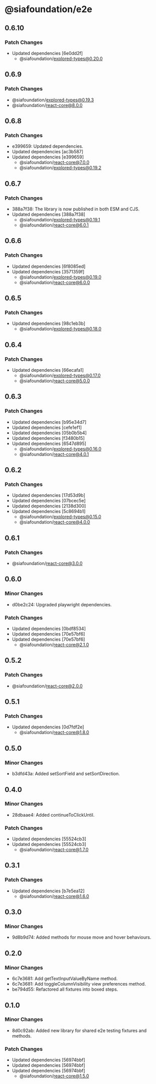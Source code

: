 # @siafoundation/e2e

## 0.6.10

### Patch Changes

- Updated dependencies [6e0dd2f]
  - @siafoundation/explored-types@0.20.0

## 0.6.9

### Patch Changes

- @siafoundation/explored-types@0.19.3
- @siafoundation/react-core@8.0.0

## 0.6.8

### Patch Changes

- e399659: Updated dependencies.
- Updated dependencies [ac3b587]
- Updated dependencies [e399659]
  - @siafoundation/react-core@7.0.0
  - @siafoundation/explored-types@0.19.2

## 0.6.7

### Patch Changes

- 388a7f38: The library is now published in both ESM and CJS.
- Updated dependencies [388a7f38]
  - @siafoundation/explored-types@0.19.1
  - @siafoundation/react-core@6.0.1

## 0.6.6

### Patch Changes

- Updated dependencies [6f8085ed]
- Updated dependencies [3571359f]
  - @siafoundation/explored-types@0.19.0
  - @siafoundation/react-core@6.0.0

## 0.6.5

### Patch Changes

- Updated dependencies [98c1eb3b]
  - @siafoundation/explored-types@0.18.0

## 0.6.4

### Patch Changes

- Updated dependencies [66ecafa1]
  - @siafoundation/explored-types@0.17.0
  - @siafoundation/react-core@5.0.0

## 0.6.3

### Patch Changes

- Updated dependencies [b95e34d7]
- Updated dependencies [cefe1ef1]
- Updated dependencies [05b0b5b4]
- Updated dependencies [f3480b15]
- Updated dependencies [6547d895]
  - @siafoundation/explored-types@0.16.0
  - @siafoundation/react-core@4.0.1

## 0.6.2

### Patch Changes

- Updated dependencies [17d53d9b]
- Updated dependencies [07bcec5e]
- Updated dependencies [2138d300]
- Updated dependencies [5c8694b1]
  - @siafoundation/explored-types@0.15.0
  - @siafoundation/react-core@4.0.0

## 0.6.1

### Patch Changes

- @siafoundation/react-core@3.0.0

## 0.6.0

### Minor Changes

- d0be2c24: Upgraded playwright dependencies.

### Patch Changes

- Updated dependencies [0bdf8534]
- Updated dependencies [70e57bf6]
- Updated dependencies [70e57bf6]
  - @siafoundation/react-core@2.1.0

## 0.5.2

### Patch Changes

- @siafoundation/react-core@2.0.0

## 0.5.1

### Patch Changes

- Updated dependencies [0d7fdf2e]
  - @siafoundation/react-core@1.8.0

## 0.5.0

### Minor Changes

- b3dfd43a: Added setSortField and setSortDirection.

## 0.4.0

### Minor Changes

- 28dbaae4: Added continueToClickUntil.

### Patch Changes

- Updated dependencies [55524cb3]
- Updated dependencies [55524cb3]
  - @siafoundation/react-core@1.7.0

## 0.3.1

### Patch Changes

- Updated dependencies [b7e5ea12]
  - @siafoundation/react-core@1.6.0

## 0.3.0

### Minor Changes

- 9d8b9d74: Added methods for mouse move and hover behaviours.

## 0.2.0

### Minor Changes

- 6c7e3681: Add getTextInputValueByName method.
- 6c7e3681: Add toggleColumnVisibility view preferences method.
- be794d55: Refactored all fixtures into boxed steps.

## 0.1.0

### Minor Changes

- 8d0c92ab: Added new library for shared e2e testing fixtures and methods.

### Patch Changes

- Updated dependencies [56974bbf]
- Updated dependencies [56974bbf]
- Updated dependencies [56974bbf]
  - @siafoundation/react-core@1.5.0
